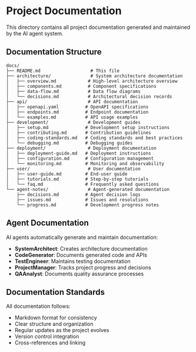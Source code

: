 # Project Documentation

This directory contains all project documentation generated and maintained by the AI agent system.

## Documentation Structure

```
docs/
├── README.md                   # This file
├── architecture/               # System architecture documentation
│   ├── overview.md            # High-level architecture overview
│   ├── components.md          # Component specifications
│   ├── data-flow.md           # Data flow diagrams
│   └── decisions.md           # Architectural decision records
├── api/                       # API documentation
│   ├── openapi.yaml          # OpenAPI specifications
│   ├── endpoints.md          # Endpoint documentation
│   └── examples.md           # API usage examples
├── development/               # Development guides
│   ├── setup.md              # Development setup instructions
│   ├── contributing.md       # Contribution guidelines
│   ├── coding-standards.md   # Coding standards and best practices
│   └── debugging.md          # Debugging guides
├── deployment/                # Deployment documentation
│   ├── deployment-guide.md   # Deployment instructions
│   ├── configuration.md      # Configuration management
│   └── monitoring.md         # Monitoring and observability
├── user/                      # User documentation
│   ├── user-guide.md         # End-user guide
│   ├── tutorials.md          # Step-by-step tutorials
│   └── faq.md                # Frequently asked questions
└── agent-notes/               # Agent-generated documentation
    ├── decisions.md          # Agent decision logs
    ├── issues.md             # Issues and resolutions
    └── progress.md           # Development progress notes
```

## Agent Documentation

AI agents automatically generate and maintain documentation:
- **SystemArchitect**: Creates architecture documentation
- **CodeGenerator**: Documents generated code and APIs
- **TestEngineer**: Maintains testing documentation
- **ProjectManager**: Tracks project progress and decisions
- **QAAnalyst**: Documents quality assurance processes

## Documentation Standards

All documentation follows:
- Markdown format for consistency
- Clear structure and organization
- Regular updates as the project evolves
- Version control integration
- Cross-references and linking
